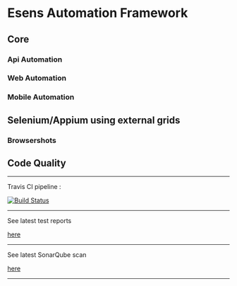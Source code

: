 # Esens Automation Framework

## Core

### Api Automation

### Web Automation

### Mobile Automation

## Selenium/Appium using external grids

### Browsershots

## Code Quality

--------------------

Travis CI pipeline : 

[![Build Status](https://travis-ci.com/esensautomation/bdd-core.svg?branch=master)](https://travis-ci.com/esensautomation/bdd-core)

--------------------

See latest test reports

[here](https://esensautomation.github.io/bdd-core/cucumber-html-reports/overview-features.html)

--------------------

See latest SonarQube scan

[here](https://sonarcloud.io/dashboard?id=esensautomation_bdd-core)

--------------------
